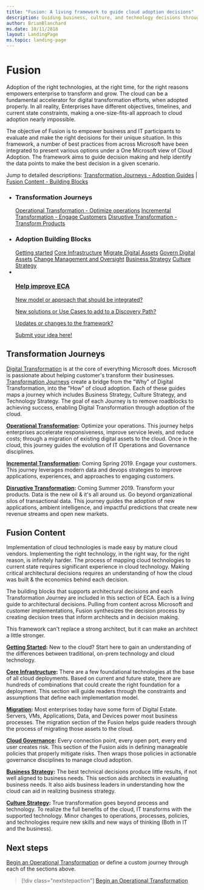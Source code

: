 ```yaml
---
title: "Fusion: A living framework to guide cloud adoption decisions"
description: Guiding business, culture, and technology decisions throughout cloud adoption
author: BrianBlanchard
ms.date: 10/11/2018
layout: LandingPage
ms.topic: landing-page
---
```


# Fusion

Adoption of the right technologies, at the right time, for the right reasons empowers enterprise to transform and grow. The cloud can be a fundamental accelerator for digital transformation efforts, when adopted properly. In all reality, Enterprises have different objectives, timelines, and current state constraints, making a one-size-fits-all approach to cloud adoption nearly impossible.

The objective of Fusion is to empower business and IT participants to evaluate and make the right decisions for their unique situation. In this framework, a number of best practices from across Microsoft have been integrated to present various options under a One Microsoft view of Cloud Adoption. The framework aims to guide decision making and help identify the data points to make the best decision in a given scenario.

Jump to detailed descriptions: [Transformation Journeys - Adoption Guides](#transformation-journeys) | [Fusion Content - Building Blocks](#eca-content)

<ul class="panelContent cardsL">
    <li>
        <div class="cardSize">
            <div class="cardPadding">
                <div class="card">
                    <div class="cardText">
                        <h3>Transformation Journeys</h3>
                        <a class="barLink" href="/azure/architecture/cloud-adoption/transformation-journeys/operational-transformation/overview" data-linktype="absolute-path">Operational Transformation - Optimize operations</a>
                        <a class="barLink" href="/azure/architecture/cloud-adoption/transformation-journeys/incremental-transformation" data-linktype="absolute-path">Incremental Transformation - Engage Customers</a>
                        <a class="barLink" href="/azure/architecture/cloud-adoption/transformation-journeys/disruptive-transformation" data-linktype="absolute-path">Disruptive Transformation - Transform Products</a>
                    </div>
                </div>
            </div>
        </div>
    </li>
    <li>
        <div class="cardSize">
            <div class="cardPadding">
                <div class="card">
                    <div class="cardText">
                        <h3>Adoption Building Blocks</h3>
                        <a class="barLink" href="/azure/architecture/cloud-adoption/getting-started" data-linktype="absolute-path">Getting started</a>
                        <a class="barLink" href="/azure/architecture/cloud-adoption/infrastructure" data-linktype="absolute-path">Core Infrastructure</a>
                        <a class="barLink" href="/azure/architecture/cloud-adoption/migration" data-linktype="absolute-path">Migrate Digital Assets</a>
                        <a class="barLink" href="/azure/architecture/cloud-adoption/governance" data-linktype="absolute-path">Govern Digital Assets</a>
                        <a class="barLink" href="/azure/architecture/cloud-adoption/manage" data-linktype="absolute-path">Change Management and Oversight</a>
                        <a class="barLink" href="/azure/architecture/cloud-adoption/business-strategy" data-linktype="absolute-path">Business Strategy</a>
                        <a class="barLink" href="/azure/architecture/cloud-adoption/culture-strategy" data-linktype="absolute-path">Culture Strategy</a>
                    </div>
                </div>
            </div>
        </div>
    </li>
    <li>
        <div class="cardSize">
            <div class="cardPadding">
                <div class="card">
                    <div class="cardText">
                        <a href="https://forms.office.com/Pages/ResponsePage.aspx?id=v4j5cvGGr0GRqy180BHbR1DKUwedQ5JOm8eJXuSERvxURFVIQUdOOTRBN0xQWkNEMFc0MkNCRlhQMyQlQCN0PWcu" data-linktype="external">
                            <div class="cardSize cardsF">
                                <div class="cardPadding">
                                    <div class="card">
                                        <div class="cardImageOuter">
                                            <div class="cardImage">
                                                <img src="https://docs.microsoft.com/en-us/media/common/i_feedback.svg" alt="" data-linktype="external">
                                            </div>
                                        </div>
                                        <div class="cardText">
                                            <h3 class="x-hidden-focus">Help improve ECA</h3>
                                            <p>New model or approach that should be integrated?</p>
                                            <p>New solutions or Use Cases to add to a Discovery Path?</p>
                                            <p>Updates or changes to the framework?</p>
                                            <p>Submit your idea here!</p>
                                        </div>
                                    </div>
                                </div>
                            </div>
                        </a>
                    </div>
                </div>
            </div>
        </div>
    </li>
</ul>

## Transformation Journeys

[Digital Transformation](https://enterprise.microsoft.com/en-us/digital-transformation/) is at the core of everything Microsoft does. Microsoft is passionate about helping customer's transform their businesses. [Transformation Journeys](transformation-journeys/overview.md) create a bridge from the "Why" of Digital Transformation, into the "How" of cloud adoption. Each of these guides maps a journey which includes Business Strategy, Culture Strategy, and Technology Strategy. The goal of each Journey is to remove roadblocks to achieving success, enabling Digital Transformation through adoption of the cloud.

**[Operational Transformation](transformation-journeys/operational-transformation/overview.md):** Optimize your operations. This journey helps enterprises accelerate responsiveness, improve service levels, and reduce costs; through a migration of existing digital assets to the cloud. Once in the cloud, this journey guides the evolution of IT Operations and Governance disciplines.

**[Incremental Transformation](transformation-journeys/incremental-transformation.md):** Coming Spring 2019. Engage your customers. This journey leverages modern data and devops strategies to improve applications, experiences, and approaches to engaging customers.

**[Disruptive Transformation](transformation-journeys/disruptive-transformation.md):** Coming Summer 2019. Transform your products. Data is the new oil & it's all around us. Go beyond organizational silos of transactional data. This journey guides the adoption of new applications, ambient intelligence, and impactful predictions that create new revenue streams and open new markets.

## Fusion Content

Implementation of cloud technologies is made easy by mature cloud vendors. Implementing the right technology, in the right way, for the right reason, is infinitely harder. The process of mapping cloud technologies to current state requires significant experience in cloud technology. Making critical architectural decisions requires an understanding of how the cloud was built & the economics behind each decision.

The building blocks that supports architectural decisions and each Transformation Journey are included in this section of ECA. Each is a living guide to architectural decisions. Pulling from content across Microsoft and customer implementations, Fusion synthesizes the decision process by creating decision trees that inform architects and in decision making. 

This framework can't replace a strong architect, but it can make an architect a little stronger.

**[Getting Started](getting-started/overview.md):** New to the cloud? Start here to gain an understanding of the differences between traditional, on-prem technology and cloud technology.

**[Core Infrastructure](infrastructure/overview.md):** There are a few foundational technologies at the base of all cloud deployments. Based on current and future state, there are hundreds of combinations that could create the right foundation for a deployment. This section will guide readers through the constraints and assumptions that define each implementation model.

**[Migration](migration/overview.md):** Most enterprises today have some form of Digital Estate. Servers, VMs, Applications, Data, and Devices power most business processes. The migration section of the Fusion helps guide readers through the process of migrating those assets to the cloud.

**[Cloud Governance](governance/overview.md):** Every connection point, every open port, every end user creates risk. This section of the Fusion aids in defining manageable policies that properly mitigate risks. Then wraps those policies in actionable governance disciplines to manage cloud adoption.

**[Business Strategy](business-strategy/overview.md):** The best technical decisions produce little results, if not well aligned to business needs. This section aids architects in evaluating business needs. It also aids business leaders in understanding how the cloud can aid in realizing business strategy.

**[Culture Strategy](culture-strategy/overview.md):** True transformation goes beyond process and technology. To realize the full benefits of the cloud, IT transforms with the supported technology. Minor changes to operations, processes, policies, and technologies require new skills and new ways of thinking (Both in IT and the business).

## Next steps

[Begin an Operational Transformation](transformation-journeys/operational-transformation/overview.md) or define a custom journey through each of the sections above.

> [!div class="nextstepaction"]
> [Begin an Operational Transformation](transformation-journeys/operational-transformation/overview.md)